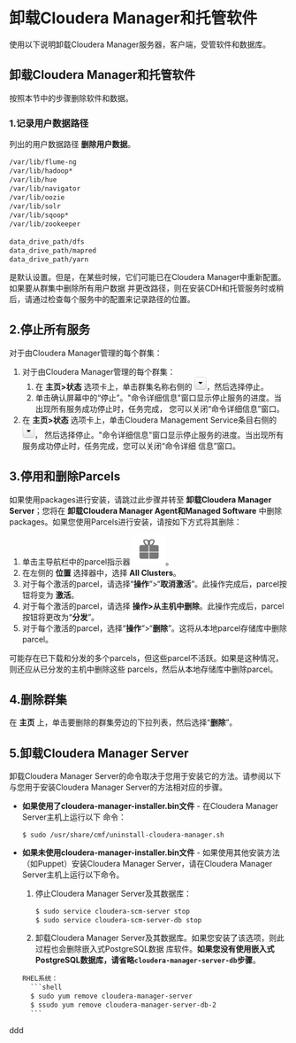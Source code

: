 卸载Cloudera Manager和托管软件
================================================================================
使用以下说明卸载Cloudera Manager服务器，客户端，受管软件和数据库。

## 卸载Cloudera Manager和托管软件
按照本节中的步骤删除软件和数据。

### 1.记录用户数据路径
列出的用户数据路径 **删除用户数据**。
```
/var/lib/flume-ng
/var/lib/hadoop*
/var/lib/hue
/var/lib/navigator
/var/lib/oozie
/var/lib/solr
/var/lib/sqoop*
/var/lib/zookeeper

data_drive_path/dfs
data_drive_path/mapred
data_drive_path/yarn
```
是默认设置。但是，在某些时候，它们可能已在Cloudera Manager中重新配置。如果要从群集中删除所有用户数据
并更改路径，则在安装CDH和托管服务时或稍后，请通过检查每个服务中的配置来记录路径的位置。

## 2.停止所有服务
对于由Cloudera Manager管理的每个群集：
1. 对于由Cloudera Manager管理的每个群集：
    1. 在 **主页>状态** 选项卡上，单击群集名称右侧的 ![下拉框](img/1.png)，然后选择停止。
    2. 单击确认屏幕中的“停止”。"命令详细信息"窗口显示停止服务的进度。当出现所有服务成功停止时，任务完成，
    您可以关闭“命令详细信息”窗口。
2. 在 **主页>状态** 选项卡上，单击Cloudera Management Service条目右侧的 ![下拉框](img/1.png)，
然后选择停止。"命令详细信息"窗口显示停止服务的进度。当出现所有服务成功停止时，任务完成，您可以关闭“命令详细
信息”窗口。

## 3.停用和删除Parcels
如果使用packages进行安装，请跳过此步骤并转至 **卸载Cloudera Manager Server**；您将在 **卸载Cloudera
Manager Agent和Managed Software** 中删除packages。如果您使用Parcels进行安装，请按如下方式将其删除：
1. 单击主导航栏中的parcel指示器 ![parcels图标](img/2.png)。
2. 在左侧的 **位置** 选择器中，选择 **All Clusters**。
3. 对于每个激活的parcel，请选择“**操作**”>“**取消激活**”。此操作完成后，parcel按钮将变为 **激活**。
4. 对于每个激活的parcel，请选择 **操作>从主机中删除**。此操作完成后，parcel按钮将更改为“**分发**”。
5. 对于每个激活的parcel，选择“**操作**”>“**删除**”。这将从本地parcel存储库中删除parcel。

可能存在已下载和分发的多个parcels，但这些parcel不活跃。如果是这种情况，则还应从已分发的主机中删除这些
parcels，然后从本地存储库中删除parcel。

## 4.删除群集
在 **主页** 上，单击要删除的群集旁边的下拉列表，然后选择“**删除**”。

## 5.卸载Cloudera Manager Server
卸载Cloudera Manager Server的命令取决于您用于安装它的方法。请参阅以下与您用于安装Cloudera Manager
Server的方法相对应的步骤。
+ **如果使用了cloudera-manager-installer.bin文件** - 在Cloudera Manager Server主机上运行以下
命令：
    ```shell
    $ sudo /usr/share/cmf/uninstall-cloudera-manager.sh
    ```
+ **如果未使用cloudera-manager-installer.bin文件** - 如果使用其他安装方法（如Puppet）安装Cloudera
Manager Server，请在Cloudera Manager Server主机上运行以下命令。
    1. 停止Cloudera Manager Server及其数据库：
        ```shell
        $ sudo service cloudera-scm-server stop
        $ sudo service cloudera-scm-server-db stop
        ```
    2. 卸载Cloudera Manager Server及其数据库。如果您安装了该选项，则此过程也会删除嵌入式PostgreSQL数据
    库软件。**如果您没有使用嵌入式PostgreSQL数据库，请省略`cloudera-manager-server-db`步骤**。

      RHEL系统：
        ```shell
        $ sudo yum remove cloudera-manager-server
        $ ssudo yum remove cloudera-manager-server-db-2
        ```
































ddd
